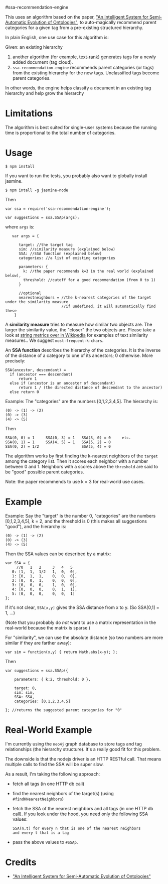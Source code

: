 #ssa-recommendation-engine

This uses an algorithm based on the paper, ["An Intelligent System for Semi-Automatic Evolution of
Ontologies"](http://josquin.cs.depaul.edu/~mramezani/papers/IEEEIS.pdf), to auto-magically recommend
parent categories for a given tag from a pre-existing structured hierarchy.

In plain English, one use case for this algorithm is:

Given: an existing hierarchy

1. another algorithm (for example,
  [text-rank](https://github.com/frankandrobot/text-rank)) generates tags for a newly added
  document (tag cloud).
2. `ssa-recommendation-engine` recommends parent categories (or tags) from the existing
  hierarchy for the new tags. Unclassified tags become parent categories.

In other words, the engine helps classify a document in an existing tag hierarchy and
help grow the hierarchy

# Limitations

The algorithm is best suited for single-user systems because the running time is proportional to
the total number of categories.

# Usage

    $ npm install

If you want to run the tests, you probably also want to globally install jasmine.

    $ npm intall -g jasmine-node

Then

    var ssa = require('ssa-recommendation-engine');

    var suggestions = ssa.SSAp(args);

where `args` is:

       var args = {

          target: //the target tag
          sim: //similarity measure (explained below)
          SSA: //SSA function (explained below)
          categories: //a list of existing categories

          parameters: {
            k: //the paper recommends k=3 in the real world (explained below),
            threshold: //cutoff for a good recommendation (from 0 to 1)
          }

          //optional
          nearestneighbors = //the k-nearest categories of the target under the similarity measure
                             //if undefined, it will automatically find these
        }

A **similarity measure** tries to measure how similar two objects are. The larger the similarity
value, the "closer" the two objects are. Please take a look at
[string metrics over in Wikipedia](http://en.wikipedia.org/wiki/String_metric) for
examples of text similarity measures.. We suggest `most-frequent-k-chars`.

An **SSA function** describes the hierarchy of the categories. It is the inverse of the distance
of a category to one of its ancestors; 0 otherwise. More precisely:

    SSA(ancestor, descendant) =
      if (ancestor === descendant)
          return 1
      else if (ancestor is an ancestor of descendant)
          return 1 / (the directed distance of descendant to the ancestor)
      else return 0

Example: The "categories" are the numbers [0,1,2,3,4,5].
The hierarchy is:

    (0) -> (1) -> (2)
    (0) -> (3)
    (4) -> (5)

Then

    SSA(0, 0) = 1     SSA(0, 3) = 1   SSA(3, 0) = 0     etc.
    SSA(0, 1) = 1     SSA(4, 5) = 1   SSA(5, 2) = 0
    SSA(0, 2) = 1/2                   SSA(5, 4) = 0

The algorithm works by first finding the k-nearest neighbors of the `target` among the category
list. Then it scores each neighbor with a number between 0 and 1. Neighbors with a scores above
the `threshold` are said to be "good" possible parent categories.

Note: the paper recommends to use k = 3 for real-world use cases.

# Example

Example: Say the "target" is the number 0, "categories" are the numbers [0,1,2,3,4,5], k = 2, and
the threshold is 0 (this makes all suggestions "good"), and the hierarchy is:

    (0) -> (1) -> (2)
    (0) -> (3)
    (4) -> (5)

Then the SSA values can be described by a matrix:

    var SSA = {
         //0   1   2     3   4   5
       0: [1,  1,  1/2   1,  0,  0],
       1: [0,  1,  1,    0,  0,  0],
       2: [0,  0,  1,    0,  0,  0],
       3: [0,  0,  0,    1,  0,  0],
       4: [0,  0,  0,    0,  1,  1],
       5: [0,  0,  0,    0,  0,  1]
    };

If it's not clear, `SSA[x,y]` gives the SSA distance from x to y. (So SSA[0,1] = 1, ...)

(Note that you probably do *not* want to use a matrix representation in the real-world because the
matrix is sparse.)

For "similarity", we can use the absolute distance (so two numbers are more similar if they are
farther away):

    var sim = function(x,y) { return Math.abs(x-y); };

Then

    var suggestions = ssa.SSAp({

        parameters: { k:2, threshold: 0 },

        target: 0,
        sim: sim,
        SSA: SSA,
        categories: [0,1,2,3,4,5]

    }; //returns the suggested parent categories for "0"

# Real-World Example
I'm currently using the `neo4j` graph database to store tags and tag relationships (the hierarchy structure). It's a really good fit for this problem. 

The downside is that the nodejs driver is an HTTP RESTful call. That means multiple calls to find the SSA will be super slow. 

As a result, I'm taking the following approach:

+ fetch all tags (in one HTTP db call)
+ find the nearest neighbors of the target(s) (using `#findKNearestNeighbors`)
+ fetch the SSA of the nearest neighbors and all tags (in one HTTP db call). If you look under the hood, you need only the following SSA values:

      SSA(n,t) for every n that is one of the nearest neighbors
      and every t that is a tag

+ pass the above values to `#SSAp`.
      

# Credits

- ["An Intelligent System for Semi-Automatic Evolution of
  Ontologies"](http://josquin.cs.depaul.edu/~mramezani/papers/IEEEIS.pdf)
